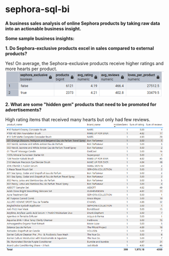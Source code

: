 # sephora-sql-bi
**A business sales analysis of online Sephora products by taking raw data into an actionable business insight.**




**Some sample business insights:**

**1. Do Sephora-exclusive products excel in sales compared to external products?**

   Yes! On average, the Sephora-exclusive products receive higher ratings and more hearts per product.
![Alt_text](KakaoTalk_20250901_181910168.png)


**2. What are some "hidden gem" products that need to be promoted for advertisements?**

   High rating items that received many hearts but only had few reviews.
![Alt_text](KakaoTalk_20250902_110110266.png)

